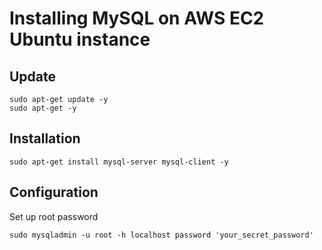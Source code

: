 # Installing MySQL on AWS EC2 Ubuntu instance

## Update

```
sudo apt-get update -y
sudo apt-get -y
```

## Installation

```
sudo apt-get install mysql-server mysql-client -y
```

## Configuration

Set up root password

```
sudo mysqladmin -u root -h localhost password 'your_secret_password'
```

